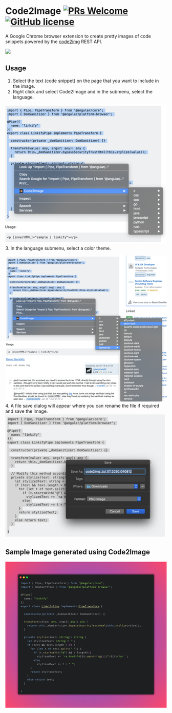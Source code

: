 # Code2Image [![PRs Welcome](https://img.shields.io/badge/PRs-welcome-brightgreen.svg?style=flat-square)]() [![GitHub license](https://img.shields.io/github/license/cyberpirate92/code2img-chrome.svg)](https://github.com/cyberpirate92/code2img-chrome/blob/master/LICENSE)

A Google Chrome browser extension to create pretty images of code snippets powered by the [code2img](https://github.com/cyberpirate92/code2img) REST API.

![](./images/demo.gif)

## Usage
1. Select the text (code snippet) on the page that you want to include in the image.
2. Right click and select Code2Image and in the submenu, select the language.

![](./images/context-menu1-screenshot.png)
3. In the language submenu, select a color theme.

![](./images/context-menu2-screenshot.png)
4. A file save dialog will appear where you can rename the file 
if required and save the image.
![](./images/download-dialog-screenshot.png)

## Sample Image generated using Code2Image

![](./images/sample-image.png)